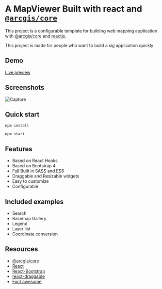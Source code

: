 # A MapViewer Built with react and [`@arcgis/core`](https://www.npmjs.com/package/@arcgis/core)
This project is a configurable template for building web mapping application with [@arcgis/core](https://www.npmjs.com/package/@arcgis/core) and [reactjs](https://reactjs.org/).

This project is made for people who want to build a sig application quickly
 
## Demo
[Live preview](https://boualikamel.github.io/mapviewer-react-jsapi/)

## Screenshots
![Capture](https://user-images.githubusercontent.com/37594056/104164844-d5dda680-53f8-11eb-868c-f75f1a9a55e1.PNG)


## Quick start
```
npm install 

npm start
```
## Features
*   Based on React Hooks
*   Based on Bootstrap 4
*   Full Built in SASS and ES6
*   Draggable and Resizable widgets
*   Easy to customize
*   Configurable

## Included examples
*   Search
*   Basemap Gallery
*   Legend
*   Layer list
*   Coordinate conversion


## Resources
*   [@arcgis/core](https://www.npmjs.com/package/@arcgis/core)
*   [React](https://reactjs.org/)
*   [React-Bootstrap](https://react-bootstrap.github.io/)
*   [react-draggable](https://github.com/STRML/react-draggable)
*   [Font awesome](https://fontawesome.com/)
